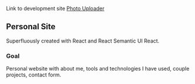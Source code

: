 
Link to development site [Photo Uploader](https://master.d3or6g43vjv1z5.amplifyapp.com)


## Personal Site

Superfluously created with React and React Semantic UI React.

### Goal

Personal website with about me, tools and technologies I have used, couple projects, contact form. 